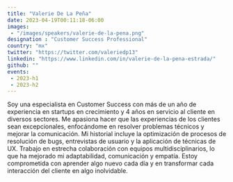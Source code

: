```yaml
---
title: "Valerie De La Peña"
date: 2023-04-19T00:11:18-06:00
images: 
 - "/images/speakers/valerie-de-la-pena.png"
designation : "Customer Success Professional"
country: "mx"
twitter: "https://twitter.com/valeriedp13"
linkedin: "https://www.linkedin.com/in/valerie-de-la-pena-estrada/"
github: ""
events: 
 - 2023-h1
 - 2023-h2
---
```


Soy una especialista en Customer Success con más de un año de experiencia en startups en crecimiento y 4 años en servicio al cliente en diversos sectores. Me apasiona hacer que las experiencias de los clientes sean excepcionales, enfocándome en resolver problemas técnicos y mejorar la comunicación. Mi historial incluye la optimización de procesos de resolución de bugs, entrevistas de usuario y la aplicación de técnicas de UX. Trabajo en estrecha colaboración con equipos multidisciplinarios, lo que ha mejorado mi adaptabilidad, comunicación y empatía. Estoy comprometida con aprender algo nuevo cada día y en transformar cada interacción del cliente en algo inolvidable.
